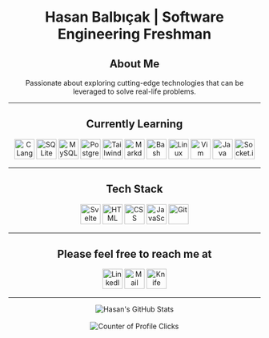 <h1 align="center">Hasan Balbıçak | Software Engineering Freshman</h1>

<h2 align="center">About Me</h2>

<p align="center">Passionate about exploring cutting-edge technologies that can be leveraged to solve real-life problems.</p>

---

<h2 align="center">Currently Learning</h2>

<p align="center">
  
  <img src="https://api.iconify.design/skill-icons/c.svg" alt="C Language" height="40" width="40">
  <img src="https://api.iconify.design/skill-icons/sqlite.svg" alt="SQLite" height="40" width="40">
  <img src="https://api.iconify.design/skill-icons/mysql-light.svg" alt="MySQL" height="40" width="40">
  <img src="https://api.iconify.design/skill-icons/postgresql-dark.svg" alt="PostgreSQL" height="40" width="40">   
  <img src="https://api.iconify.design/skill-icons/tailwindcss-dark.svg" alt="Tailwind" height="40" width="40">
  <img src="https://api.iconify.design/skill-icons/markdown-dark.svg" alt="Markdown" height="40" width="40">
  <img src="https://api.iconify.design/skill-icons/bash-dark.svg" alt="Bash" height="40" width="40">
  <img src="https://api.iconify.design/skill-icons/linux-light.svg" alt="Linux" height="40" width="40">
  <img src="https://api.iconify.design/devicon/vim.svg" alt="Vim" height="40" width="40">
  <img src="https://api.iconify.design/skill-icons/java-dark.svg" alt="Java" height="40" width="40">
  <img src="https://api.iconify.design/logos/socket-io.svg" alt="Socket.io" height="40" width="40">
</p>

---

<h2 align="center">Tech Stack</h2>

<p align="center">
  <img src="https://api.iconify.design/skill-icons/svelte.svg" alt="Svelte" height="40" width="40">

  <img src="https://api.iconify.design/skill-icons/html.svg" alt="HTML" height="40" width="40">
  <img src="https://api.iconify.design/skill-icons/css.svg" alt="CSS" height="40" width="40">
  <img src="https://api.iconify.design/skill-icons/javascript.svg" alt="JavaScript" height="40" width="40">
  <img src="https://api.iconify.design/skill-icons/git.svg" alt="Git" height="40" width="40">
</p>

---

<h2 align="center">Please feel free to reach me at</h2>

<p align="center">
  <a href="https://linkedin.com/in/hasanbalbicak" target="_blank"><img src="https://api.iconify.design/skill-icons/linkedin.svg" alt="LinkedIn" height="40" width="40"></a>
  <a href="mailto:hasanhuseyinbalbicak@gmail.com"><img src="https://api.iconify.design/logos/google-gmail.svg" alt="Mail Envelope" height="40" width="auto"></a>  
  <a href="https://hasanbalbicak.me" target="_blank"><img src="https://api.iconify.design/logos/chrome.svg" alt="Knife pierced in a honey pot logo" height="40" width="40"></a>
</p>

---

<div align="center">
  <img src="https://github-readme-stats.vercel.app/api?username=mrhonneynive&count_private=true&show_icons=true&theme=transparent" alt="Hasan's GitHub Stats">
</div>
<br>
<div align="center">
  <img src="https://komarev.com/ghpvc/?username=mrhonneynive" alt="Counter of Profile Clicks">
</div>

<!--
**mrhonneynive/mrhonneynive** is a ✨ _special_ ✨ repository because its `README.md` (this file) appears on your GitHub profile.

Here are some ideas to get you started:

- 🔭 I’m currently working on ...
- 👯 I’m looking to collaborate on ...
- 🤔 I’m looking for help with ...
- 💬 Ask me about ...
- 😄 Pronouns: ...
- ⚡ Fun fact: ...
-->
